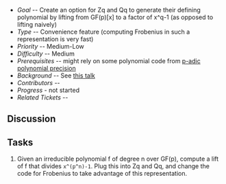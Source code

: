 
* _Goal_ -- Create an option for Zq and Qq to generate their defining polynomial by lifting from GF(p)[x] to a factor of x^q-1 (as opposed to lifting naively)  
* _Type_ -- Convenience feature (computing Frobenius in such a representation is very fast) 
* _Priority_ -- Medium-Low 
* _Difficulty_ -- Medium 
* _Prerequisites_ -- might rely on some polynomial code from <a href="/padics/PolynomialPrecision">p-adic polynomial precision</a> 
* _Background_ -- See <a class="http" href="http://homes.esat.kuleuven.be/~fvercaut/talks/pAdic.pdf">this talk</a> 
* _Contributors_ --  
* _Progress_ - not started 
* _Related Tickets_ --  

## Discussion


## Tasks

1. Given an irreducible polynomial f of degree n over GF(p), compute a lift of f that divides `x^(p^n)-1`.  Plug this into Zq and Qq, and change the code for Frobenius to take advantage of this representation. 
